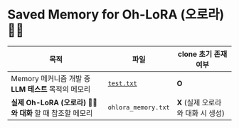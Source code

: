 # Saved Memory for Oh-LoRA (오로라) 👱‍♀️

| 목적                                          | 파일                         | clone 초기 존재 여부          |
|---------------------------------------------|----------------------------|-------------------------|
| Memory 메커니즘 개발 중 **LLM 테스트** 목적의 메모리        | [```test.txt```](test.txt) | **O**                   |
| **실제 Oh-LoRA (오로라) 👱‍♀️ 와 대화** 할 때 참조할 메모리 | ```ohlora_memory.txt```    | **X** (실제 오로라와 대화 시 생성) |